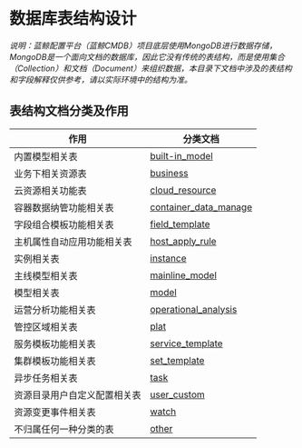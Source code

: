 # 数据库表结构设计

*说明：蓝鲸配置平台（蓝鲸CMDB）项目底层使用MongoDB进行数据存储，MongoDB是一个面向文档的数据库，因此它没有传统的表结构，而是使用集合（Collection）和文档（Document）来组织数据，本目录下文档中涉及的表结构和字段解释仅供参考，请以实际环境中的结构为准。*

## 表结构文档分类及作用

| 作用             | 分类文档                                              |
|----------------|---------------------------------------------------|
| 内置模型相关表        | [built-in_model](built-in_model.md)               |
| 业务下相关资源表       | [business](business.md)                           |
| 云资源相关功能表       | [cloud_resource](cloud_resource.md)               |
| 容器数据纳管功能相关表    | [container_data_manage](container_data_manage.md) |
| 字段组合模板功能相关表    | [field_template](field_template.md)               |
| 主机属性自动应用功能相关表  | [host_apply_rule](host_apply_rule.md)             |
| 实例相关表          | [instance](instance.md)                           |
| 主线模型相关表        | [mainline_model](mainline_model.md)               |
| 模型相关表          | [model](model.md)                                 |
| 运营分析功能相关表      | [operational_analysis](operational_analysis.md)   |
| 管控区域相关表        | [plat](plat.md)                                   |
| 服务模板功能相关表      | [service_template](service_template.md)           |
| 集群模板功能相关表      | [set_template](set_template.md)                   |
| 异步任务相关表        | [task](task.md)                                   |
| 资源目录用户自定义配置相关表 | [user_custom](user_custom.md)                     |
| 资源变更事件相关表      | [watch](watch.md)                                 |
| 不归属任何一种分类的表    | [other](other.md)                                 |

